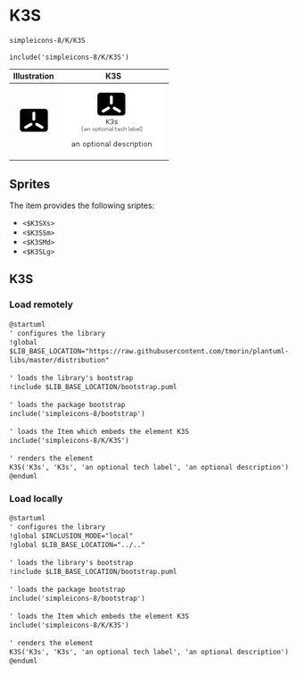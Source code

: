 # K3S


```text
simpleicons-8/K/K3S
```

```text
include('simpleicons-8/K/K3S')
```



| Illustration | K3S |
| :---: | :---: |
| ![illustration for Illustration](../../simpleicons-8/K/K3S.png) | ![illustration for K3S](../../simpleicons-8/K/K3S.Local.png) |



## Sprites
The item provides the following sriptes:

- `<$K3SXs>`
- `<$K3SSm>`
- `<$K3SMd>`
- `<$K3SLg>`





## K3S

### Load remotely
```plantuml
@startuml
' configures the library
!global $LIB_BASE_LOCATION="https://raw.githubusercontent.com/tmorin/plantuml-libs/master/distribution"

' loads the library's bootstrap
!include $LIB_BASE_LOCATION/bootstrap.puml

' loads the package bootstrap
include('simpleicons-8/bootstrap')

' loads the Item which embeds the element K3S
include('simpleicons-8/K/K3S')

' renders the element
K3S('K3s', 'K3s', 'an optional tech label', 'an optional description')
@enduml
```

### Load locally
```plantuml
@startuml
' configures the library
!global $INCLUSION_MODE="local"
!global $LIB_BASE_LOCATION="../.."

' loads the library's bootstrap
!include $LIB_BASE_LOCATION/bootstrap.puml

' loads the package bootstrap
include('simpleicons-8/bootstrap')

' loads the Item which embeds the element K3S
include('simpleicons-8/K/K3S')

' renders the element
K3S('K3s', 'K3s', 'an optional tech label', 'an optional description')
@enduml
```

